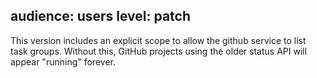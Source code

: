 audience: users
level: patch
---
This version includes an explicit scope to allow the github service to list task groups.  Without this, GitHub projects using the older status API will appear "running" forever.

